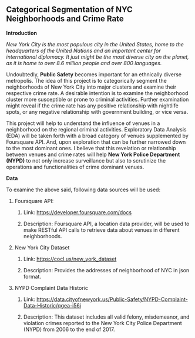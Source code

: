 ## Categorical Segmentation of NYC Neighborhoods and Crime Rate


**Introduction**

*New York City is the most populous city in the United States, home to the
headquarters of the United Nations and an important center for international
diplomacy. It just might be the most diverse city on the planet, as it is home
to over 8.6 million people and over 800 languages.*

Undoubtedly, **Public Safety** becomes important for an ethnically diverse
metropolis. The idea of this project is to categorically segment the
neighborhoods of New York City into major clusters and examine their respective
crime rate. A desirable intention is to examine the neighborhood cluster more
susceptible or prone to criminal activities. Further examination might reveal if
the crime rate has any positive relationship with nightlife spots, or any
negative relationship with government building, or vice versa.

This project will help to understand the influence of venues in a neighborhood
on the regional criminal activities. Exploratory Data Analysis (EDA) will be
taken forth with a broad category of venues supplemented by Foursquare API. And,
upon exploration that can be further narrowed down to the most dominant ones. I
believe that this revelation or relationship between venues and crime rates will
help **New York Police Department (NYPD)** to not only increase surveillance but
also to scrutinize the operations and functionalities of crime dominant venues.

**Data**

To examine the above said, following data sources will be used:

1.  Foursquare API:

    1.  Link: <https://developer.foursquare.com/docs>

    2.  Description: Foursquare API, a location data provider, will be used to
        make RESTful API calls to retrieve data about venues in different
        neighborhoods.

2.  New York City Dataset

    1.  Link: <https://cocl.us/new_york_dataset>

    2.  Description: Provides the addresses of neighborhood of NYC in json
        format.

3.  NYPD Complaint Data Historic

    1.  Link:
        <https://data.cityofnewyork.us/Public-Safety/NYPD-Complaint-Data-Historic/qgea-i56i>

    2.  Description: This dataset includes all valid felony, misdemeanor, and
        violation crimes reported to the New York City Police Department (NYPD)
        from 2006 to the end of 2017.
